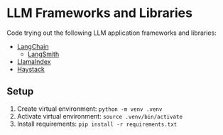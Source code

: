 # LLM Frameworks and Libraries

Code trying out the following LLM application frameworks and libraries:

- [LangChain](https://python.langchain.com/docs/get_started/quickstart/)
  - [LangSmith](https://smith.langchain.com)
- [LlamaIndex](https://docs.llamaindex.ai/en/stable/getting_started/starter_example_local/)
- [Haystack](https://haystack.deepset.ai/tutorials/27_first_rag_pipeline)

## Setup

1. Create virtual environment: `python -m venv .venv`
2. Activate virtual environment: `source .venv/bin/activate`
3. Install requirements: `pip install -r requirements.txt`
